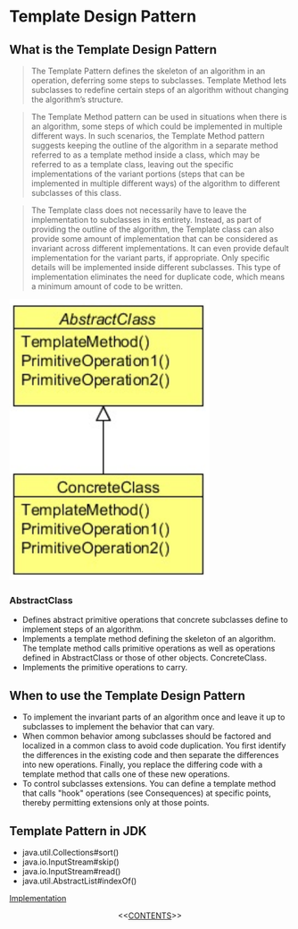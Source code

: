 #   Template Design Pattern


##  What is the Template Design Pattern
>   The Template Pattern defines the skeleton of an algorithm in an operation, deferring some steps to subclasses. Template Method
    lets subclasses to redefine certain steps of an algorithm without changing the algorithm’s structure.
    
>   The Template Method pattern can be used in situations when there is an algorithm, some steps of which could be implemented
    in multiple different ways. In such scenarios, the Template Method pattern suggests keeping the outline of the algorithm in a
    separate method referred to as a template method inside a class, which may be referred to as a template class, leaving out the
    specific implementations of the variant portions (steps that can be implemented in multiple different ways) of the algorithm to
    different subclasses of this class.

>   The Template class does not necessarily have to leave the implementation to subclasses in its entirety. Instead, as part of providing
    the outline of the algorithm, the Template class can also provide some amount of implementation that can be considered as
    invariant across different implementations. It can even provide default implementation for the variant parts, if appropriate. Only
    specific details will be implemented inside different subclasses. This type of implementation eliminates the need for duplicate
    code, which means a minimum amount of code to be written.

![UML diagram](https://github.com/11andrew1991/design_patterns/blob/master/Template/img/template.png)


### AbstractClass
-   Defines abstract primitive operations that concrete subclasses define to implement steps of an algorithm.
-   Implements a template method defining the skeleton of an algorithm. The template method calls primitive operations as well
    as operations defined in AbstractClass or those of other objects. ConcreteClass.
-   Implements the primitive operations to carry.


##  When to use the Template Design Pattern
-   To implement the invariant parts of an algorithm once and leave it up to subclasses to implement the behavior that can vary.
-   When common behavior among subclasses should be factored and localized in a common class to avoid code duplication. You
    first identify the differences in the existing code and then separate the differences into new operations. Finally, you replace the
    differing code with a template method that calls one of these new operations.
-   To control subclasses extensions. You can define a template method that calls "hook" operations (see Consequences) at specific
    points, thereby permitting extensions only at those points.


##  Template Pattern in JDK
-   java.util.Collections#sort()
-   java.io.InputStream#skip()
-   java.io.InputStream#read()
-   java.util.AbstractList#indexOf()


[Implementation](https://github.com/11andrew1991/design_patterns/tree/master/Template/app/)


<p align="center">
  <<<a href="https://github.com/11andrew1991/design_patterns#design-patterns">CONTENTS</a>>>
</p>